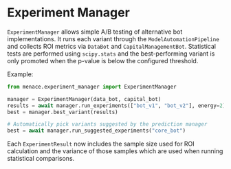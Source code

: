 # Experiment Manager

`ExperimentManager` allows simple A/B testing of alternative bot implementations.
It runs each variant through the `ModelAutomationPipeline` and collects ROI
metrics via `DataBot` and `CapitalManagementBot`. Statistical tests are performed
using `scipy.stats` and the best-performing variant is only promoted when the
p-value is below the configured threshold.

Example:
```python
from menace.experiment_manager import ExperimentManager

manager = ExperimentManager(data_bot, capital_bot)
results = await manager.run_experiments(["bot_v1", "bot_v2"], energy=2)
best = manager.best_variant(results)

# Automatically pick variants suggested by the prediction manager
best = await manager.run_suggested_experiments("core_bot")
```

Each `ExperimentResult` now includes the sample size used for ROI calculation
and the variance of those samples which are used when running statistical
comparisons.

